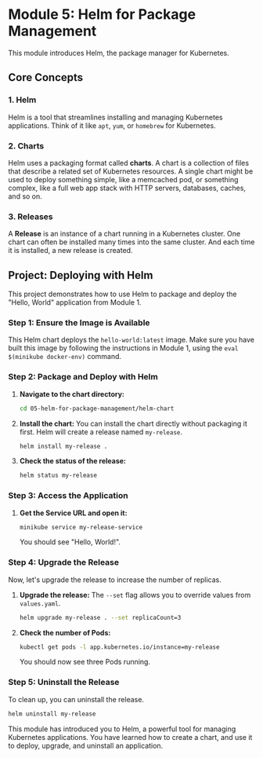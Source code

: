 # Module 5: Helm for Package Management

This module introduces Helm, the package manager for Kubernetes.

## Core Concepts

### 1. Helm

Helm is a tool that streamlines installing and managing Kubernetes applications. Think of it like `apt`, `yum`, or `homebrew` for Kubernetes.

### 2. Charts

Helm uses a packaging format called **charts**. A chart is a collection of files that describe a related set of Kubernetes resources. A single chart might be used to deploy something simple, like a memcached pod, or something complex, like a full web app stack with HTTP servers, databases, caches, and so on.

### 3. Releases

A **Release** is an instance of a chart running in a Kubernetes cluster. One chart can often be installed many times into the same cluster. And each time it is installed, a new release is created.

## Project: Deploying with Helm

This project demonstrates how to use Helm to package and deploy the "Hello, World" application from Module 1.

### Step 1: Ensure the Image is Available

This Helm chart deploys the `hello-world:latest` image. Make sure you have built this image by following the instructions in Module 1, using the `eval $(minikube docker-env)` command.

### Step 2: Package and Deploy with Helm

1.  **Navigate to the chart directory:**
    ```bash
    cd 05-helm-for-package-management/helm-chart
    ```

2.  **Install the chart:**
    You can install the chart directly without packaging it first. Helm will create a release named `my-release`.
    ```bash
    helm install my-release .
    ```

3.  **Check the status of the release:**
    ```bash
    helm status my-release
    ```

### Step 3: Access the Application

1.  **Get the Service URL and open it:**
    ```bash
    minikube service my-release-service
    ```
    You should see "Hello, World!".

### Step 4: Upgrade the Release

Now, let's upgrade the release to increase the number of replicas.

1.  **Upgrade the release:**
    The `--set` flag allows you to override values from `values.yaml`.
    ```bash
    helm upgrade my-release . --set replicaCount=3
    ```

2.  **Check the number of Pods:**
    ```bash
    kubectl get pods -l app.kubernetes.io/instance=my-release
    ```
    You should now see three Pods running.

### Step 5: Uninstall the Release

To clean up, you can uninstall the release.
```bash
helm uninstall my-release
```

This module has introduced you to Helm, a powerful tool for managing Kubernetes applications. You have learned how to create a chart, and use it to deploy, upgrade, and uninstall an application.
